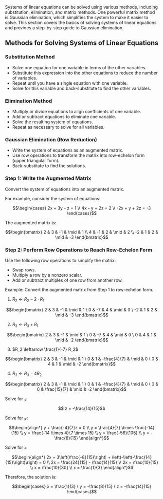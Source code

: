 Systems of linear equations can be solved using various methods, including substitution, elimination, and matrix methods. One powerful matrix method is Gaussian elimination, which simplifies the system to make it easier to solve. This section covers the basics of solving systems of linear equations and provides a step-by-step guide to Gaussian elimination.

## Methods for Solving Systems of Linear Equations

### Substitution Method
* Solve one equation for one variable in terms of the other variables.
* Substitute this expression into the other equations to reduce the number of variables.
* Repeat until you have a single equation with one variable.
* Solve for this variable and back-substitute to find the other variables.

### Elimination Method
- Multiply or divide equations to align coefficients of one variable.
- Add or subtract equations to eliminate one variable.
- Solve the resulting system of equations.
- Repeat as necessary to solve for all variables.

### Gaussian Elimination (Row Reduction)
- Write the system of equations as an augmented matrix.
- Use row operations to transform the matrix into row-echelon form (upper triangular form).
- Back-substitute to find the solutions.

### Step 1: Write the Augmented Matrix

Convert the system of equations into an augmented matrix. 

For example, consider the system of equations:
```math
\begin{cases}
2x + 3y - z = 1 \\
4x - y + 2z = 2 \\
-2x + y + 2z = -3
\end{cases}
```

The augmented matrix is:

```math
\begin{bmatrix}
2 & 3 & -1 & \mid & 1 \\
4 & -1 & 2 & \mid & 2 \\
-2 & 1 & 2 & \mid & -3
\end{bmatrix}
```

### Step 2: Perform Row Operations to Reach Row-Echelon Form

Use the following row operations to simplify the matrix:

- Swap rows.
- Multiply a row by a nonzero scalar.
- Add or subtract multiples of one row from another row.

Example: Convert the augmented matrix from Step 1 to row-echelon form.

1. $R_2 \leftarrow R_2 - 2 \cdot R_1$

```math
\begin{bmatrix}
2 & 3 & -1 & \mid & 1 \
0 & -7 & 4 & \mid & 0 \
-2 & 1 & 2 & \mid & -3
\end{bmatrix}
```

2. $R_3 \leftarrow R_3 + R_1$

```math
\begin{bmatrix}
2 & 3 & -1 & \mid & 1 \
0 & -7 & 4 & \mid & 0 \
0 & 4 & 1 & \mid & -2
\end{bmatrix}
```

3. $R_2 \leftarrow \frac{1}{-7} R_2$

```math
\begin{bmatrix}
2 & 3 & -1 & \mid & 1 \
0 & 1 & -\frac{4}{7} & \mid & 0 \
0 & 4 & 1 & \mid & -2
\end{bmatrix}
```

4. $R_3 \leftarrow R_3 - 4 R_2$

```math
\begin{bmatrix}
2 & 3 & -1 & \mid & 1 \
0 & 1 & -\frac{4}{7} & \mid & 0 \
0 & 0 & \frac{15}{7} & \mid & -2
\end{bmatrix}
```

Solve for $\mathcal{z}$:

```math
    z = -\frac{14}{15}
```

Solve for $\mathcal{y}$:

```math
\begin{align*}
    y + \frac{-4}{7}z = 0 \\
    y = \frac{4}{7} \times \frac{-14}{15} \\
    y = \frac{-14 \times 4}{7 \times 15} \\
    y = \frac{-56}{105} \\
    y = -\frac{8}{15}
\end{align*}
```

Solve for $\mathcal{x}$:

```math
\begin{align*}
    2x + 3\left(\frac{-8}{15}\right) + \left(-\left(-\frac{14}{15}\right)\right) = 0 \\
    2x = \frac{24}{15} - \frac{14}{15} \\
    2x = \frac{10}{15} \\
    x = \frac{10}{30} \\
    x = \frac{1}{3}
\end{align*}
```

Therefore, the solution is:

```math
\begin{cases}
x = \frac{1}{3} \
y = -\frac{8}{15} \
z = -\frac{14}{15}
\end{cases}
```
